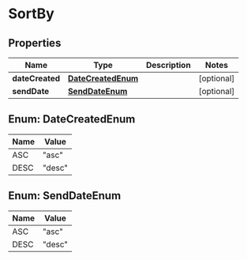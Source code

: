 

# SortBy


## Properties

Name | Type | Description | Notes
------------ | ------------- | ------------- | -------------
**dateCreated** | [**DateCreatedEnum**](#DateCreatedEnum) |  |  [optional]
**sendDate** | [**SendDateEnum**](#SendDateEnum) |  |  [optional]



## Enum: DateCreatedEnum

Name | Value
---- | -----
ASC | &quot;asc&quot;
DESC | &quot;desc&quot;



## Enum: SendDateEnum

Name | Value
---- | -----
ASC | &quot;asc&quot;
DESC | &quot;desc&quot;




